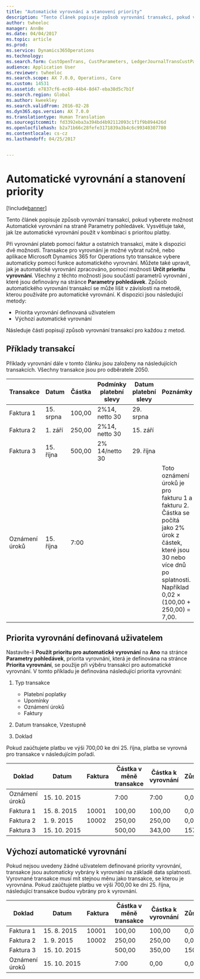 ```yaml
---
title: "Automatické vyrovnání a stanovení priority"
description: "Tento článek popisuje způsob vyrovnání transakcí, pokud vyberete možnost Automatické vyrovnání na straně Parametry pohledávek. Vysvětluje také, jak lze automatické vyrovnání použít v kombinaci s prioritou platby."
author: twheeloc
manager: AnnBe
ms.date: 04/04/2017
ms.topic: article
ms.prod: 
ms.service: Dynamics365Operations
ms.technology: 
ms.search.form: CustOpenTrans, CustParameters, LedgerJournalTransCustPaym
audience: Application User
ms.reviewer: twheeloc
ms.search.scope: AX 7.0.0, Operations, Core
ms.custom: 14531
ms.assetid: e7837cf6-ec69-44b4-8d47-eba38d5c7b1f
ms.search.region: Global
ms.author: kweekley
ms.search.validFrom: 2016-02-28
ms.dyn365.ops.version: AX 7.0.0
ms.translationtype: Human Translation
ms.sourcegitcommit: fd3392eba3a394bd4b92112093c1f1f9b894426d
ms.openlocfilehash: b2a71b66c28fefe3171839a3b4c6c99340307780
ms.contentlocale: cs-cz
ms.lasthandoff: 04/25/2017


---
```


# <a name="automatic-settlement-and-prioritization"></a>Automatické vyrovnání a stanovení priority

[!include[banner](../includes/banner.md)]


Tento článek popisuje způsob vyrovnání transakcí, pokud vyberete možnost Automatické vyrovnání na straně Parametry pohledávek. Vysvětluje také, jak lze automatické vyrovnání použít v kombinaci s prioritou platby.

Při vyrovnání plateb pomocí faktur a ostatních transakcí, máte k dispozici dvě možnosti. Transakce pro vyrovnání je možné vybrat ručně, nebo aplikace Microsoft Dynamics 365 for Operations tyto transakce vybere automaticky pomocí funkce automatického vyrovnání. Můžete také upravit, jak je automatické vyrovnání zpracováno, pomocí možnosti **Určit prioritu vyrovnání**. Všechny z těchto možností jsou součástí parametrů vyrovnání , které jsou definovány na stránce **Parametry pohledávek**. Způsob automatického vyrovnání transakcí se může lišit v závislosti na metodě, kterou používáte pro automatické vyrovnání. K dispozici jsou následující metody:

-   Priorita vyrovnání definovaná uživatelem
-   Výchozí automatické vyrovnání

Následuje části popisují způsob vyrovnání transakcí pro každou z metod.

## <a name="example-transactions"></a>Příklady transakcí
Příklady vyrovnání dále v tomto článku jsou založeny na následujících transakcích. Všechny transakce jsou pro odběratele 2050.

| Transakce   | Datum        | Částka | Podmínky platební slevy | Datum platební slevy | Poznámky                                                                                                                                                                                      |
|---------------|-------------|--------|---------------------|--------------------|-----------------------------------------------------------------------------------------------------------------------------------------------------------------------------------------------|
| Faktura 1     | 15. srpna   | 100,00 | 2%14, netto 30        | 29. srpna          |                                                                                                                                                                                               |
| Faktura 2     | 1. září | 250,00 | 2%14, netto 30        | 15. září       |                                                                                                                                                                                               |
| Faktura 3     | 15. října  | 500,00 | 2% 14/netto 30        | 29. října         |                                                                                                                                                                                               |
| Oznámení úroků | 15. října  | 7:00   |                     |                    | Toto oznámení úroků je pro fakturu 1 a fakturu 2. Částka se počítá jako 2% úrok z částek, které jsou 30 nebo více dnů po splatnosti. Například 0,02 × (100,00 + 250,00) = 7,00. |

## <a name="userdefined-settlement-priority"></a>Priorita vyrovnání definovaná uživatelem
Nastavíte-li **Použít prioritu pro automatické vyrovnání** na **Ano** na stránce **Parametry pohledávek**, priorita vyrovnání, která je definována na stránce **Priorita vyrovnání**, se použije při výběru transakcí pro automatické vyrovnání. V tomto příkladu je definována následující priorita vyrovnání:

1.  Typ transakce
    -   Platební poplatky
    -   Upomínky
    -   Oznámení úroků
    -   Faktury

2.  Datum transakce, Vzestupně
3.  Doklad

Pokud zaúčtujete platbu ve výši 700,00 ke dni 25. října, platba se vyrovná pro transakce v následujícím pořadí.

| Doklad       | Datum       | Faktura | Částka v měně transakce | Částka k vyrovnání | Zůstatek | Měna |
|---------------|------------|---------|--------------------------------|------------------|---------|----------|
| Oznámení úroků | 15. 10. 2015 |         | 7:00                           | 7:00             | 0,00    | USD      |
| Faktura 1     | 15. 8. 2015  | 10001   | 100,00                         | 100,00           | 0,00    | USD      |
| Faktura 2     | 1. 9. 2015   | 10002   | 250,00                         | 250,00           | 0,00    | USD      |
| Faktura 3     | 15. 10. 2015 |         | 500,00                         | 343,00           | 157,00  | USD      |

## <a name="default-automatic-settlement"></a>Výchozí automatické vyrovnání
Pokud nejsou uvedeny žádné uživatelem definované priority vyrovnání, transakce jsou automaticky vybrány k vyrovnání na základě data splatnosti. Vyrovnané transakce musí mít stejnou měnu jako transakce, se kterou je vyrovnána. Pokud zaúčtujete platbu ve výši 700,00 ke dni 25. října, následující transakce budou vybrány pro k vyrovnání.

| Doklad       | Datum       | Faktura | Částka v měně transakce | Částka k vyrovnání | Zůstatek | Měna |
|---------------|------------|---------|--------------------------------|------------------|---------|----------|
| Faktura 1     | 15. 8. 2015  | 10001   | 100,00                         | 100,00           | 0,00    | USD      |
| Faktura 2     | 1. 9. 2015   | 10002   | 250,00                         | 250,00           | 0,00    | USD      |
| Faktura 3     | 15. 10. 2015 |         | 500,00                         | 350,00           | 150,00  | USD      |
| Oznámení úroků | 15. 10. 2015 |         | 7:00                           | 0,00             | 0,00    | USD      |






